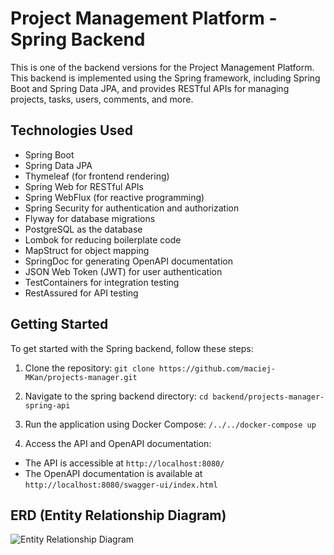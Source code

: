 # Project Management Platform - Spring Backend

This is one of the backend versions for the Project Management Platform. This backend is implemented using the Spring framework, including Spring Boot and Spring Data JPA, and provides RESTful APIs for managing projects, tasks, users, comments, and more.

## Technologies Used

- Spring Boot
- Spring Data JPA
- Thymeleaf (for frontend rendering)
- Spring Web for RESTful APIs
- Spring WebFlux (for reactive programming)
- Spring Security for authentication and authorization
- Flyway for database migrations
- PostgreSQL as the database
- Lombok for reducing boilerplate code
- MapStruct for object mapping
- SpringDoc for generating OpenAPI documentation
- JSON Web Token (JWT) for user authentication
- TestContainers for integration testing
- RestAssured for API testing

## Getting Started

To get started with the Spring backend, follow these steps:

1. Clone the repository:
   ```git clone https://github.com/maciej-MKan/projects-manager.git```

2. Navigate to the spring backend directory:
   ```cd backend/projects-manager-spring-api```

3. Run the application using Docker Compose:
   ```/../../docker-compose up```
4. Access the API and OpenAPI documentation:
- The API is accessible at `http://localhost:8080/`
- The OpenAPI documentation is available at `http://localhost:8080/swagger-ui/index.html`

## ERD (Entity Relationship Diagram)

![Entity Relationship Diagram](https://github.com/maciej-MKan/projects-manager-spring-api/blob/1fae4acdecb49568583fd511bf23aa03a2c6643e/images/zajavka%20-%20ERD.png)
